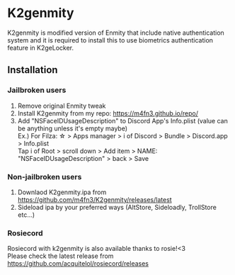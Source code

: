 # K2genmity
K2genmity is modified version of Enmity that include native authentication system and it is required to install this to use biometrics authentication feature in K2geLocker.

## Installation
### Jailbroken users
1. Remove original Enmity tweak
2. Install K2genmity from my repo: https://m4fn3.github.io/repo/
3. Add "NSFaceIDUsageDescription" to Discord App's Info.plist (value can be anything unless it's empty maybe)<br>
   Ex.) For Filza: ☆ > Apps manager > i of Discord > Bundle > Discord.app > Info.plist<br>
   Tap i of Root > scroll down > Add item > NAME: "NSFaceIDUsageDescription" > back > Save

### Non-jailbroken users
1. Downlaod K2genmity.ipa from https://github.com/m4fn3/K2genmity/releases/latest
2. Sideload ipa by your preferred ways (AltStore, Sideloadly, TrollStore etc...)

### Rosiecord
Rosiecord with k2genmity is also available thanks to rosie!<3<br>Please check the latest release from https://github.com/acquitelol/rosiecord/releases

